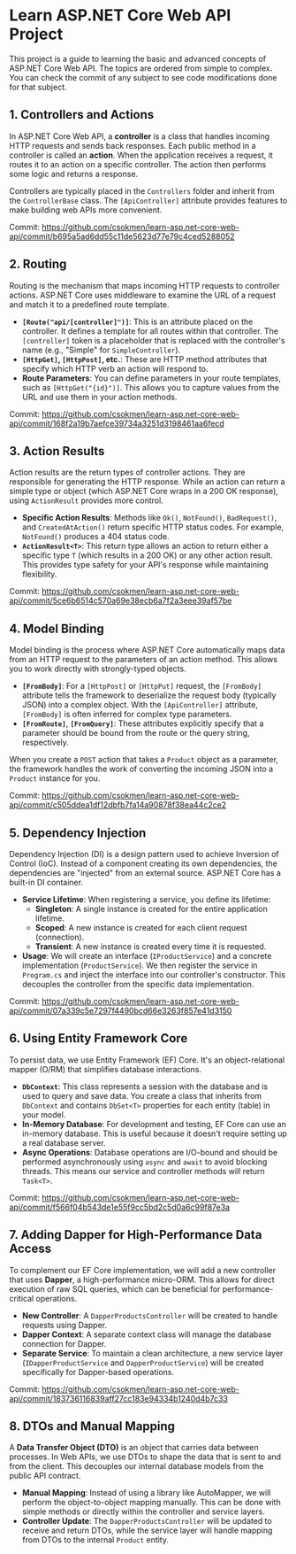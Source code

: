 # Learn ASP.NET Core Web API Project

This project is a guide to learning the basic and advanced concepts of ASP.NET Core Web API. The topics are ordered from simple to complex. You can check the commit of any subject to see code modifications done for that subject.

## 1. Controllers and Actions

In ASP.NET Core Web API, a **controller** is a class that handles incoming HTTP requests and sends back responses. Each public method in a controller is called an **action**. When the application receives a request, it routes it to an action on a specific controller. The action then performs some logic and returns a response.

Controllers are typically placed in the `Controllers` folder and inherit from the `ControllerBase` class. The `[ApiController]` attribute provides features to make building web APIs more convenient.

Commit: https://github.com/csokmen/learn-asp.net-core-web-api/commit/b695a5ad6dd55c11de5623d77e79c4ced5288052

## 2. Routing

Routing is the mechanism that maps incoming HTTP requests to controller actions. ASP.NET Core uses middleware to examine the URL of a request and match it to a predefined route template.

-   **`[Route("api/[controller]")]`**: This is an attribute placed on the controller. It defines a template for all routes within that controller. The `[controller]` token is a placeholder that is replaced with the controller's name (e.g., "Simple" for `SimpleController`).
-   **`[HttpGet]`, `[HttpPost]`, etc.**: These are HTTP method attributes that specify which HTTP verb an action will respond to.
-   **Route Parameters**: You can define parameters in your route templates, such as `[HttpGet("{id}")]`. This allows you to capture values from the URL and use them in your action methods.

Commit: https://github.com/csokmen/learn-asp.net-core-web-api/commit/168f2a19b7aefce39734a3251d3198461aa6fecd

## 3. Action Results

Action results are the return types of controller actions. They are responsible for generating the HTTP response. While an action can return a simple type or object (which ASP.NET Core wraps in a 200 OK response), using `ActionResult` provides more control.

-   **Specific Action Results**: Methods like `Ok()`, `NotFound()`, `BadRequest()`, and `CreatedAtAction()` return specific HTTP status codes. For example, `NotFound()` produces a 404 status code.
-   **`ActionResult<T>`**: This return type allows an action to return either a specific type `T` (which results in a 200 OK) or any other action result. This provides type safety for your API's response while maintaining flexibility.

Commit: https://github.com/csokmen/learn-asp.net-core-web-api/commit/5ce6b6514c570a69e38ecb6a7f2a3eee39af57be

## 4. Model Binding

Model binding is the process where ASP.NET Core automatically maps data from an HTTP request to the parameters of an action method. This allows you to work directly with strongly-typed objects.

-   **`[FromBody]`**: For a `[HttpPost]` or `[HttpPut]` request, the `[FromBody]` attribute tells the framework to deserialize the request body (typically JSON) into a complex object. With the `[ApiController]` attribute, `[FromBody]` is often inferred for complex type parameters.
-   **`[FromRoute]`**, **`[FromQuery]`**: These attributes explicitly specify that a parameter should be bound from the route or the query string, respectively.

When you create a `POST` action that takes a `Product` object as a parameter, the framework handles the work of converting the incoming JSON into a `Product` instance for you.

Commit: https://github.com/csokmen/learn-asp.net-core-web-api/commit/c505ddea1df12dbfb7fa14a90878f38ea44c2ce2

## 5. Dependency Injection

Dependency Injection (DI) is a design pattern used to achieve Inversion of Control (IoC). Instead of a component creating its own dependencies, the dependencies are "injected" from an external source. ASP.NET Core has a built-in DI container.

-   **Service Lifetime**: When registering a service, you define its lifetime:
    -   **Singleton**: A single instance is created for the entire application lifetime.
    -   **Scoped**: A new instance is created for each client request (connection).
    -   **Transient**: A new instance is created every time it is requested.
-   **Usage**: We will create an interface (`IProductService`) and a concrete implementation (`ProductService`). We then register the service in `Program.cs` and inject the interface into our controller's constructor. This decouples the controller from the specific data implementation.

Commit: https://github.com/csokmen/learn-asp.net-core-web-api/commit/07a339c5e7297f4490bcd66e3263f857e41d3150

## 6. Using Entity Framework Core

To persist data, we use Entity Framework (EF) Core. It's an object-relational mapper (O/RM) that simplifies database interactions.

-   **`DbContext`**: This class represents a session with the database and is used to query and save data. You create a class that inherits from `DbContext` and contains `DbSet<T>` properties for each entity (table) in your model.
-   **In-Memory Database**: For development and testing, EF Core can use an in-memory database. This is useful because it doesn't require setting up a real database server.
-   **Async Operations**: Database operations are I/O-bound and should be performed asynchronously using `async` and `await` to avoid blocking threads. This means our service and controller methods will return `Task<T>`.

Commit: https://github.com/csokmen/learn-asp.net-core-web-api/commit/f566f04b543de1e55f9cc5bd2c5d0a6c99f87e3a

## 7. Adding Dapper for High-Performance Data Access

To complement our EF Core implementation, we will add a new controller that uses **Dapper**, a high-performance micro-ORM. This allows for direct execution of raw SQL queries, which can be beneficial for performance-critical operations.

-   **New Controller**: A `DapperProductsController` will be created to handle requests using Dapper.
-   **Dapper Context**: A separate context class will manage the database connection for Dapper.
-   **Separate Service**: To maintain a clean architecture, a new service layer (`IDapperProductService` and `DapperProductService`) will be created specifically for Dapper-based operations.

Commit: https://github.com/csokmen/learn-asp.net-core-web-api/commit/183736116839aff27cc183e94334b1240d4b7c33

## 8. DTOs and Manual Mapping

A **Data Transfer Object (DTO)** is an object that carries data between processes. In Web APIs, we use DTOs to shape the data that is sent to and from the client. This decouples our internal database models from the public API contract.

-   **Manual Mapping**: Instead of using a library like AutoMapper, we will perform the object-to-object mapping manually. This can be done with simple methods or directly within the controller and service layers.
-   **Controller Update**: The `DapperProductsController` will be updated to receive and return DTOs, while the service layer will handle mapping from DTOs to the internal `Product` entity.
